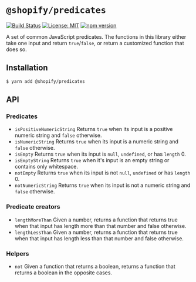 # `@shopify/predicates`

[![Build Status](https://travis-ci.org/Shopify/quilt.svg?branch=master)](https://travis-ci.org/Shopify/quilt)
[![License: MIT](https://img.shields.io/badge/License-MIT-green.svg)](LICENSE.md) [![npm version](https://badge.fury.io/js/%40shopify%2Fpredicates.svg)](https://badge.fury.io/js/%40shopify%2Fpredicates.svg)

A set of common JavaScript predicates. The functions in this library either take one input and return `true`/`false`, or return a customized function that does so.

## Installation

```bash
$ yarn add @shopify/predicates
```

## API

### Predicates

- `isPositiveNumericString` Returns `true` when its input is a positive numeric string and `false` otherwise.
- `isNumericString` Returns `true` when its input is a numeric string and `false` otherwise.
- `isEmpty` Returns `true` when its input is `null`, `undefined`, or has `length` 0.
- `isEmptyString` Returns `true` when it's input is an empty string or contains only whitespace.
- `notEmpty` Returns `true` when its input is not `null`, `undefined` or has `length` 0.
- `notNumericString` Returns `true` when its input is not a numeric string and `false` otherwise.

### Predicate creators

- `lengthMoreThan` Given a number, returns a function that returns true when that input has length more than that number and false otherwise.
- `lengthLessThan` Given a number, returns a function that returns true when that input has length less than that number and false otherwise.

### Helpers

- `not` Given a function that returns a boolean, returns a function that returns a boolean in the opposite cases.
